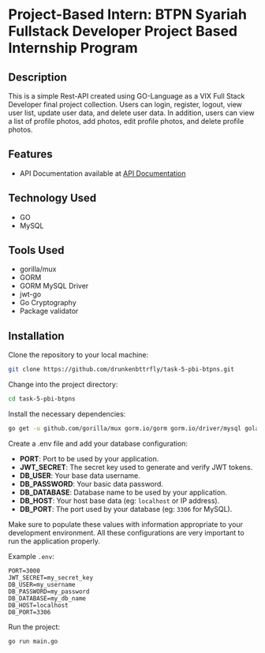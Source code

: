 # Project-Based Intern: BTPN Syariah Fullstack Developer Project Based Internship Program

## Description
This is a simple Rest-API created using GO-Language as a VIX Full Stack Developer final project collection. Users can login, register, logout, view user list, update user data, and delete user data. In addition, users can view a list of profile photos, add photos, edit profile photos, and delete profile photos.

## Features
- API Documentation available at [API Documentation](/api-docs.md)

## Technology Used

- GO
- MySQL

## Tools Used
- gorilla/mux
- GORM
- GORM MySQL Driver
- jwt-go
- Go Cryptography
- Package validator

## Installation

Clone the repository to your local machine:

```bash
git clone https://github.com/drunkenbttrfly/task-5-pbi-btpns.git
```

Change into the project directory:

```bash
cd task-5-pbi-btpns
```

Install the necessary dependencies:

```bash
go get -u github.com/gorilla/mux gorm.io/gorm gorm.io/driver/mysql golang.org/x/crypto github.com/golang-jwt/jwt/v5 github.com/go-playground/validator/v10
```

Create a .env file and add your database configuration:
- **PORT**: Port to be used by your application.
- **JWT_SECRET**: The secret key used to generate and verify JWT tokens.
- **DB_USER**: Your base data username.
- **DB_PASSWORD**: Your basic data password.
- **DB_DATABASE**: Database name to be used by your application.
- **DB_HOST**: Your host base data (eg: `localhost` or IP address).
- **DB_PORT**: The port used by your database (eg: `3306` for MySQL).

Make sure to populate these values with information appropriate to your development environment. All these configurations are very important to run the application properly.

Example `.env`:

```env
PORT=3000
JWT_SECRET=my_secret_key
DB_USER=my_username
DB_PASSWORD=my_password
DB_DATABASE=my_db_name
DB_HOST=localhost
DB_PORT=3306
```

Run the project:

```bash
go run main.go
```
